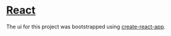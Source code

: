 # [React](https://reactjs.org/)

The ui for this project was bootstrapped using [create-react-app](https://reactjs.org/docs/create-a-new-react-app.html).
